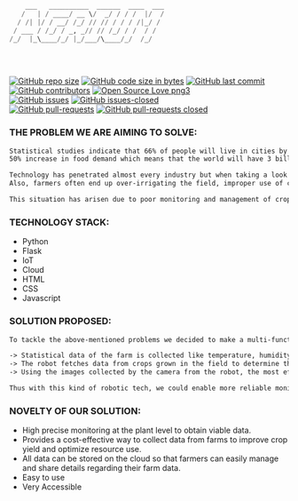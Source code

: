 ```python
    ___   __________  ______  ____  ___
   /   | / ____/ __ \/  _/ / / /  |/  /
  / /| |/ / __/ /_/ // // / / / /|_/ / 
 / ___ / /_/ / _, _// // /_/ / /  / /  
/_/  |_\____/_/ |_/___/\____/_/  /_/   
                                       

```
</br>

[![GitHub repo size](https://img.shields.io/github/repo-size/Defcon27/AGRIUM.svg?logo=git&style=social)](https://github.com/Defcon27/) [![GitHub code size in bytes](https://img.shields.io/github/languages/code-size/Defcon27/AGRIUM.svg?logo=python&style=social)](https://github.com/Defcon27/AGRIUM)
 [![GitHub last commit](https://img.shields.io/github/last-commit/Defcon27/AGRIUM.svg?color=critical&logo=github&style=social)](https://github.com/Defcon27/AGRIUM/) [![GitHub contributors](https://img.shields.io/github/contributors/Defcon27/AGRIUM.svg)](https://GitHub.com/Defcon27/AGRIUM/graphs/contributors/) [![Open Source Love png3](https://badges.frapsoft.com/os/v3/open-source.png?v=103)](https://github.com/ellerbrock/open-source-badges/)
 </br>
 [![GitHub issues](https://img.shields.io/github/issues/Defcon27/AGRIUM.svg)](https://GitHub.com/Defcon27/AGRIUM/issues/) [![GitHub issues-closed](https://img.shields.io/github/issues-closed/Defcon27/AGRIUM.svg)](https://GitHub.com/Defcon27/AGRIUM/issues?q=is%3Aissue+is%3Aclosed)
</br>
[![GitHub pull-requests](https://img.shields.io/github/issues-pr/Defcon27/AGRIUM.svg)](https://GitHub.com/Defcon27/AGRIUM/pull/) [![GitHub pull-requests closed](https://img.shields.io/github/issues-pr-closed/Defcon27/AGRIUM.svg)](https://GitHub.com/Defcon27/AGRIUM/pull/)
</br>

### THE PROBLEM WE ARE AIMING TO SOLVE:
```txt
Statistical studies indicate that 66% of people will live in cities by 2050 while only a few people work in farming. There will bea 
50% increase in food demand which means that the world will have 3 billion more mouths to feed than it does today. Also, climate change has raised problems in the way we traditionally produce food by ruining hard produced crops over the past three decades. 

Technology has penetrated almost every industry but when taking a look over an agricultural field we won't be seeing drones flying or robots harvesting crops any time soon even though this is happening in the western countries. This is because an average farmer in India owns a farm of size 1.1 hectares and they can't invest huge amounts on automation technology just because it exists.
Also, farmers often end up over-irrigating the field, improper use of chemicals and pesticides resulting in poor control of weeds and many of them struggle with losing crops to pests. This also results in polluting and degrading the farming soil making it less arable for the upcoming crop grown in that land.

This situation has arisen due to poor monitoring and management of crops. They lack the necessary system that can make their practice more efficient, profitable and environmentally friendly.
```

### TECHNOLOGY STACK:
- Python
- Flask
- IoT
- Cloud
- HTML
- CSS
- Javascript

### SOLUTION PROPOSED:
```txt
To tackle the above-mentioned problems we decided to make a multi-functional robot that can be remotely operated that is capable of many tasks for which we are going to use sensors to gather different data to provide monitoring and management of the farm to increase efficiency and quality of crops produced intelligently.

-> Statistical data of the farm is collected like temperature, humidity, soil images to determine the type of soil on the farm. This data can be collectively used with weather data to suggest the farmers' suitable crops to be grown in that soil.
-> The robot fetches data from crops grown in the field to determine the right amount of irrigation requires by that particular crop at the right time with the help of data fetched from the robot's sensors.
-> Using the images collected by the camera from the robot, the most efficient fertilizers, and pesticides are suggested at targeted regions for pest mitigation which helps in substantial savings and reduce overuse of chemicals on the field thus reducing the impact on the farm soil while at the same time not compromising the quality of the crop. 

Thus with this kind of robotic tech, we could enable more reliable monitoring of crops which gives farmers more control over the quality of crops along with increasing productivity, efficiently, improve yield and increase overall profitability by reducing cost which helps farmers to invest more in this kind of technology. Last but not the least controlled use of water and chemicals results in less harm to the environment.
```

### NOVELTY OF OUR SOLUTION:
- High precise monitoring at the plant level to obtain viable data.
- Provides a cost-effective way to collect data from farms to improve crop yield and optimize resource use.
- All data can be stored on the cloud so that farmers can easily manage and share details regarding their farm data.
- Easy to use
- Very Accessible
